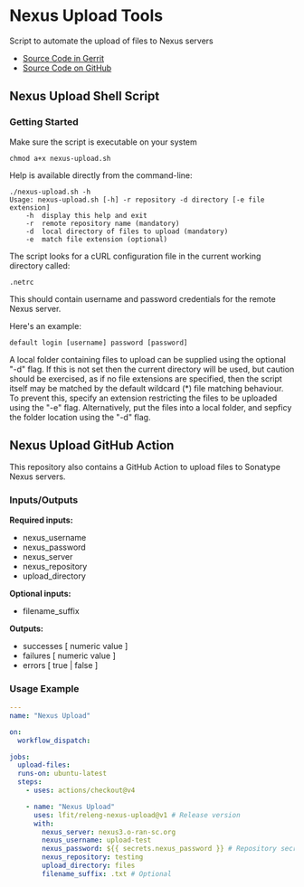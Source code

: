 # Nexus Upload Tools

Script to automate the upload of files to Nexus servers

- [Source Code in Gerrit](https://gerrit.linuxfoundation.org/infra/admin/repos/releng/nexus-upload,general)
- [Source Code on GitHub](https://github.com/lfit/releng-nexus-upload)

## Nexus Upload Shell Script

### Getting Started

Make sure the script is executable on your system

```console
chmod a+x nexus-upload.sh
```

Help is available directly from the command-line:

```console
./nexus-upload.sh -h
Usage: nexus-upload.sh [-h] -r repository -d directory [-e file extension]
    -h  display this help and exit
    -r  remote repository name (mandatory)
    -d  local directory of files to upload (mandatory)
    -e  match file extension (optional)
```

The script looks for a cURL configuration file in the current working directory called:

```console
.netrc
```

This should contain username and password credentials for the remote Nexus server.

Here's an example:

```console
default login [username] password [password]
```

A local folder containing files to upload can be supplied using the optional "-d" flag. If this is not set
then the current directory will be used, but caution should be exercised, as if no file extensions are
specified, then the script itself may be matched by the default wildcard (\*) file matching behaviour. To
prevent this, specify an extension restricting the files to be uploaded using the "-e" flag. Alternatively,
put the files into a local folder, and sepficy the folder location using the "-d" flag.

## Nexus Upload GitHub Action

This repository also contains a GitHub Action to upload files to Sonatype Nexus servers.

### Inputs/Outputs

**Required inputs:**

- nexus_username
- nexus_password
- nexus_server
- nexus_repository
- upload_directory

**Optional inputs:**

- filename_suffix
<!--
  # May be superfluous parameter
- repository_format
  -->

**Outputs:**

- successes [ numeric value ]
- failures [ numeric value ]
- errors [ true | false ]

### Usage Example

```yaml
---
name: "Nexus Upload"

on:
  workflow_dispatch:

jobs:
  upload-files:
  runs-on: ubuntu-latest
  steps:
    - uses: actions/checkout@v4

    - name: "Nexus Upload"
      uses: lfit/releng-nexus-upload@v1 # Release version
      with:
        nexus_server: nexus3.o-ran-sc.org
        nexus_username: upload-test
        nexus_password: ${{ secrets.nexus_password }} # Repository secret
        nexus_repository: testing
        upload_directory: files
        filename_suffix: .txt # Optional
```

<!--
      # Removed from the above console output
      repository_format: raw # Not implemented yet (may be superfluous)
-->

<!--
[comment]: # SPDX-License-Identifier: Apache-2.0
[comment]: # Copyright 2024 The Linux Foundation <matthew.watkins@linuxfoundation.org>
-->
